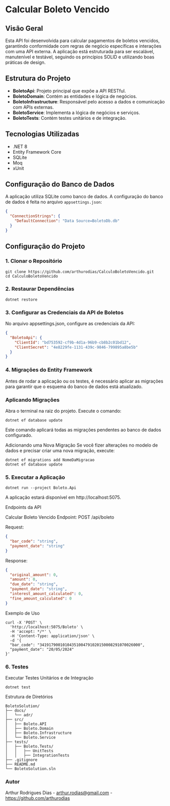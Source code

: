 # Calcular Boleto Vencido

## Visão Geral

Esta API foi desenvolvida para calcular pagamentos de boletos vencidos, garantindo conformidade com regras de negócio específicas e interações com uma API externa. A aplicação está estruturada para ser escalável, manutenível e testável, seguindo os princípios SOLID e utilizando boas práticas de design.

## Estrutura do Projeto

- **BoletoApi**: Projeto principal que expõe a API RESTful.
- **BoletoDomain**: Contém as entidades e lógica de negócios.
- **BoletoInfrastructure**: Responsável pelo acesso a dados e comunicação com APIs externas.
- **BoletoService**: Implementa a lógica de negócios e serviços.
- **BoletoTests**: Contém testes unitários e de integração.

## Tecnologias Utilizadas

- .NET 8
- Entity Framework Core
- SQLite
- Moq
- xUnit

## Configuração do Banco de Dados

A aplicação utiliza SQLite como banco de dados. A configuração do banco de dados é feita no arquivo `appsettings.json`:

```json
{
  "ConnectionStrings": {
    "DefaultConnection": "Data Source=BoletoDb.db"
  }
}
```

## Configuração do Projeto

### 1. Clonar o Repositório

```
git clone https://github.com/arthurodias/CalculoBoletoVencido.git
cd CalculoBoletoVencido
```
### 2. Restaurar Dependências
```
dotnet restore
```
### 3. Configurar as Credenciais da API de Boletos
No arquivo appsettings.json, configure as credenciais da API:
```json
{
  "BoletoApi": {
    "ClientId": "bd753592-cf9b-4d1a-96b9-cb8b2c01bd12",
    "ClientSecret": "4e8229fe-1131-439c-9846-799895a8be5b"
  }
}
```
### 4. Migrações do Entity Framework

Antes de rodar a aplicação ou os testes, é necessário aplicar as migrações para garantir que o esquema do banco de dados está atualizado.

### Aplicando Migrações
Abra o terminal na raiz do projeto.
Execute o comando:
```
dotnet ef database update
```
Este comando aplicará todas as migrações pendentes ao banco de dados configurado.

Adicionando uma Nova Migração
Se você fizer alterações no modelo de dados e precisar criar uma nova migração, execute:

```
dotnet ef migrations add NomeDaMigracao
dotnet ef database update
```

### 5. Executar a Aplicação
```
dotnet run --project Boleto.Api
```
A aplicação estará disponível em http://localhost:5075.

Endpoints da API

Calcular Boleto Vencido
Endpoint: POST /api/boleto

Request:

```json
{
  "bar_code": "string",
  "payment_date": "string"
}
```
Response:

```json
{
  "original_amount": 0,
  "amount": 0,
  "due_date": "string",
  "payment_date": "string",
  "interest_amount_calculated": 0,
  "fine_amount_calculated": 0
}
```
Exemplo de Uso
```
curl -X 'POST' \
  'http://localhost:5075/Boleto' \
  -H 'accept: */*' \
  -H 'Content-Type: application/json' \
  -d '{
  "bar_code": "34191790010104351004791020150008291070026000",
  "payment_date": "20/05/2024"
}'
```
### 6. Testes

Executar Testes Unitários e de Integração
```
dotnet test
```
Estrutura de Diretórios
```
BoletoSolution/
├── docs/
│   └── adr/
├── src/
│   ├── Boleto.API
│   ├── Boleto.Domain
│   ├── Boleto.Infrastructure
│   └── Boleto.Service
├── tests/
│   ├── Boleto.Tests/
│   │   ├── UnitTests
│   │   ├── IntegrationTests
├── .gitignore
├── README.md
└── BoletoSolution.sln
```
### Autor
Arthur Rodrigues Dias - arthur.rodias@gmail.com - https://github.com/arthurodias

